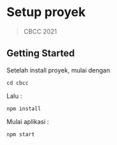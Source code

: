 # Setup proyek
> CBCC 2021

## Getting Started

Setelah install proyek, mulai dengan
```shell
cd cbcc
```

Lalu :
```shell
npm install
```


Mulai aplikasi :
```shell
npm start
```

